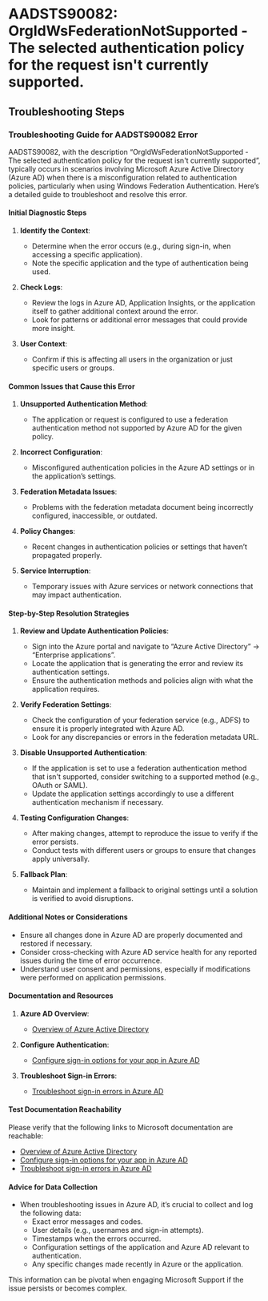 
# AADSTS90082: OrgIdWsFederationNotSupported - The selected authentication policy for the request isn't currently supported.


## Troubleshooting Steps
### Troubleshooting Guide for AADSTS90082 Error

AADSTS90082, with the description “OrgIdWsFederationNotSupported - The selected authentication policy for the request isn't currently supported”, typically occurs in scenarios involving Microsoft Azure Active Directory (Azure AD) when there is a misconfiguration related to authentication policies, particularly when using Windows Federation Authentication. Here’s a detailed guide to troubleshoot and resolve this error.

#### Initial Diagnostic Steps

1. **Identify the Context**: 
   - Determine when the error occurs (e.g., during sign-in, when accessing a specific application).
   - Note the specific application and the type of authentication being used.

2. **Check Logs**:
   - Review the logs in Azure AD, Application Insights, or the application itself to gather additional context around the error.
   - Look for patterns or additional error messages that could provide more insight.

3. **User Context**:
   - Confirm if this is affecting all users in the organization or just specific users or groups.

#### Common Issues that Cause this Error

1. **Unsupported Authentication Method**: 
   - The application or request is configured to use a federation authentication method not supported by Azure AD for the given policy.

2. **Incorrect Configuration**:
   - Misconfigured authentication policies in the Azure AD settings or in the application’s settings.

3. **Federation Metadata Issues**:
   - Problems with the federation metadata document being incorrectly configured, inaccessible, or outdated.

4. **Policy Changes**:
   - Recent changes in authentication policies or settings that haven’t propagated properly.

5. **Service Interruption**: 
   - Temporary issues with Azure services or network connections that may impact authentication.

#### Step-by-Step Resolution Strategies

1. **Review and Update Authentication Policies**:
   - Sign into the Azure portal and navigate to “Azure Active Directory” -> “Enterprise applications”.
   - Locate the application that is generating the error and review its authentication settings.
   - Ensure the authentication methods and policies align with what the application requires.

2. **Verify Federation Settings**:
   - Check the configuration of your federation service (e.g., ADFS) to ensure it is properly integrated with Azure AD.
   - Look for any discrepancies or errors in the federation metadata URL.

3. **Disable Unsupported Authentication**:
   - If the application is set to use a federation authentication method that isn't supported, consider switching to a supported method (e.g., OAuth or SAML).
   - Update the application settings accordingly to use a different authentication mechanism if necessary.

4. **Testing Configuration Changes**:
   - After making changes, attempt to reproduce the issue to verify if the error persists.
   - Conduct tests with different users or groups to ensure that changes apply universally.

5. **Fallback Plan**:
   - Maintain and implement a fallback to original settings until a solution is verified to avoid disruptions.

#### Additional Notes or Considerations

- Ensure all changes done in Azure AD are properly documented and restored if necessary.
- Consider cross-checking with Azure AD service health for any reported issues during the time of error occurrence.
- Understand user consent and permissions, especially if modifications were performed on application permissions.

#### Documentation and Resources

1. **Azure AD Overview**:
   - [Overview of Azure Active Directory](https://learn.microsoft.com/en-us/azure/active-directory/fundamentals/active-directory-overview)

2. **Configure Authentication**:
   - [Configure sign-in options for your app in Azure AD](https://learn.microsoft.com/en-us/azure/active-directory/develop/active-directory-how-to-configure-authentication)

3. **Troubleshoot Sign-in Errors**:
   - [Troubleshoot sign-in errors in Azure AD](https://learn.microsoft.com/en-us/azure/active-directory/user-help/user-help-troubleshoot-sign-in)

#### Test Documentation Reachability

Please verify that the following links to Microsoft documentation are reachable:
- [Overview of Azure Active Directory](https://learn.microsoft.com/en-us/azure/active-directory/fundamentals/active-directory-overview)
- [Configure sign-in options for your app in Azure AD](https://learn.microsoft.com/en-us/azure/active-directory/develop/active-directory-how-to-configure-authentication)
- [Troubleshoot sign-in errors in Azure AD](https://learn.microsoft.com/en-us/azure/active-directory/user-help/user-help-troubleshoot-sign-in)

#### Advice for Data Collection

- When troubleshooting issues in Azure AD, it’s crucial to collect and log the following data:
    - Exact error messages and codes.
    - User details (e.g., usernames and sign-in attempts).
    - Timestamps when the errors occurred.
    - Configuration settings of the application and Azure AD relevant to authentication.
    - Any specific changes made recently in Azure or the application.

This information can be pivotal when engaging Microsoft Support if the issue persists or becomes complex.